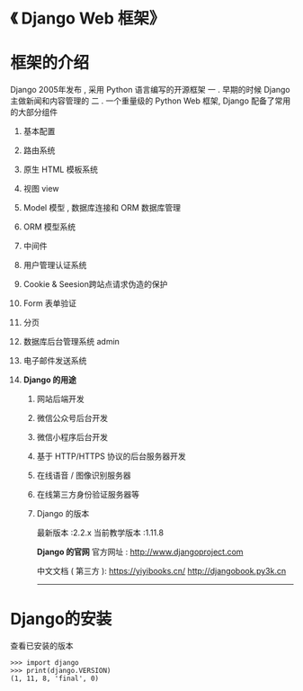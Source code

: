 # 《 Django Web 框架》



# 框架的介绍

Django
2005年发布 , 采用 Python 语言编写的开源框架
一 . 早期的时候 Django 主做新闻和内容管理的
二 . 一个重量级的 Python Web 框架, Django 配备了常用的大部分组件

1. 基本配置

2. 路由系统

3. 原生 HTML 模板系统

4. 视图 view

5. Model 模型 , 数据库连接和 ORM 数据库管理

6. ORM 模型系统

7. 中间件

8. 用户管理认证系统

9. Cookie & Seesion跨站点请求伪造的保护

10. Form 表单验证

11. 分页

12. 数据库后台管理系统 admin

13. 电子邮件发送系统

14. **Django 的用途**

    1. 网站后端开发

    2. 微信公众号后台开发

    3. 微信小程序后台开发

    4. 基于 HTTP/HTTPS 协议的后台服务器开发

    5. 在线语音 / 图像识别服务器

    6. 在线第三方身份验证服务器等

    7. Django 的版本

       最新版本 :2.2.x
       当前教学版本 :1.11.8

       **Django 的官网**
       官方网址 : http://www.djangoproject.com

       中文文档 ( 第三方 ):
       https://yiyibooks.cn/
       http://djangobook.py3k.cn

       ------

       

# Django的安装

查看已安装的版本

```
>>> import django
>>> print(django.VERSION)
(1, 11, 8, 'final', 0)
```











